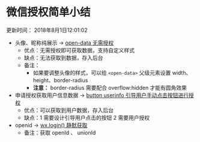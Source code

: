 # 微信授权简单小结

更新时间： 2018年8月1日12:01:02

- 头像、昵称纯展示 -> [open-data 无需授权](https://developers.weixin.qq.com/miniprogram/dev/component/open-data.html)
	- 优点：无需授权即可获取数据，支持自定义样式
	- 缺点：无法获取到数据，存入后台
	- 备注：
		- 如果要调整头像的样式，可以给 `<open-data>` 父级元素设置 width、height、border-radius
		- **注意：** border-radius 需要配合 overflow:hidden 才能有圆角效果
- 申请授权获取用户信息数据 -> [button userinfo 引导用户手动点击按钮进行授权](https://developers.weixin.qq.com/miniprogram/dev/component/button.html)
	- 优点：可以获取到用户数据，存入后台
	- 缺点：1 需要设计引导用户点击的按钮 2 需要用户授权
- openid -> [wx.login() 静默获取](https://developers.weixin.qq.com/miniprogram/dev/api/api-login.html)
	- 备注：获取 openId 、 unionId


